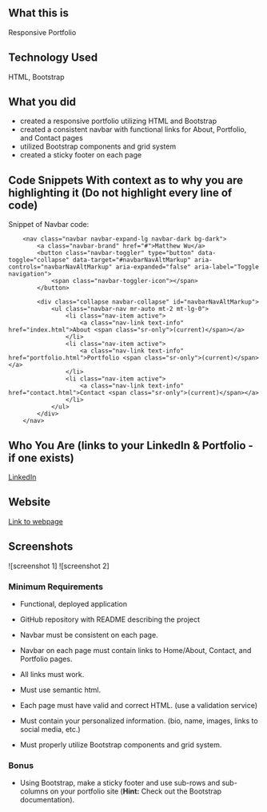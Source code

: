 ## What this is
Responsive Portfolio

## Technology Used
HTML, Bootstrap 

## What you did

- created a responsive portfolio utilizing HTML and Bootstrap 
- created a consistent navbar with functional links for About, Portfolio, and Contact pages
- utilized Bootstrap components and grid system 
- created a sticky footer on each page

## Code Snippets With context as to why you are highlighting it (Do not highlight every line of code)
Snippet of Navbar code:

        <nav class="navbar navbar-expand-lg navbar-dark bg-dark">
            <a class="navbar-brand" href="#">Matthew Wu</a>
            <button class="navbar-toggler" type="button" data-toggle="collapse" data-target="#navbarNavAltMarkup" aria-controls="navbarNavAltMarkup" aria-expanded="false" aria-label="Toggle navigation">
                <span class="navbar-toggler-icon"></span>
            </button>
    
            <div class="collapse navbar-collapse" id="navbarNavAltMarkup">
                <ul class="navbar-nav mr-auto mt-2 mt-lg-0">
                    <li class="nav-item active">
                        <a class="nav-link text-info" href="index.html">About <span class="sr-only">(current)</span></a>
                    </li>
                    <li class="nav-item active">
                        <a class="nav-link text-info" href="portfolio.html">Portfolio <span class="sr-only">(current)</span></a>
                    </li>
                    <li class="nav-item active">
                        <a class="nav-link text-info" href="contact.html">Contact <span class="sr-only">(current)</span></a>
                    </li>
                </ul>
            </div>
        </nav>

## Who You Are (links to your LinkedIn & Portfolio - if one exists)
[LinkedIn](https://www.linkedin.com/in/matthewywu/)

## Website

[Link to webpage](https://peatysinglemalt.github.io/homework-2/)

## Screenshots

![screenshot 1]
![screenshot 2]


### Minimum Requirements

* Functional, deployed application

* GitHub repository with README describing the project

* Navbar must be consistent on each page.

* Navbar on each page must contain links to Home/About, Contact, and Portfolio pages.

* All links must work.

* Must use semantic html.

* Each page must have valid and correct HTML. (use a validation service)

* Must contain your personalized information. (bio, name, images, links to social media, etc.)

* Must properly utilize Bootstrap components and grid system.

### Bonus

* Using Bootstrap, make a sticky footer and use sub-rows and sub-columns on your portfolio site (**Hint:** Check out the Bootstrap documentation).